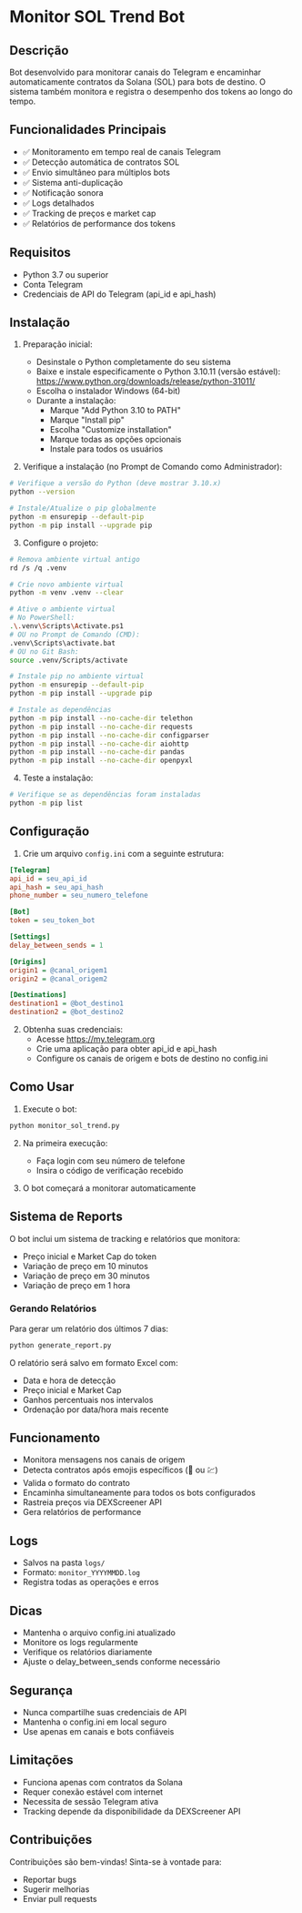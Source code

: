 # Monitor SOL Trend Bot

## Descrição

Bot desenvolvido para monitorar canais do Telegram e encaminhar automaticamente contratos da Solana (SOL) para bots de destino. O sistema também monitora e registra o desempenho dos tokens ao longo do tempo.

## Funcionalidades Principais

- ✅ Monitoramento em tempo real de canais Telegram
- ✅ Detecção automática de contratos SOL
- ✅ Envio simultâneo para múltiplos bots
- ✅ Sistema anti-duplicação
- ✅ Notificação sonora
- ✅ Logs detalhados
- ✅ Tracking de preços e market cap
- ✅ Relatórios de performance dos tokens

## Requisitos

- Python 3.7 ou superior
- Conta Telegram
- Credenciais de API do Telegram (api_id e api_hash)

## Instalação

1. Preparação inicial:
   - Desinstale o Python completamente do seu sistema
   - Baixe e instale especificamente o Python 3.10.11 (versão estável): 
     https://www.python.org/downloads/release/python-31011/
   - Escolha o instalador Windows (64-bit)
   - Durante a instalação:
     - Marque "Add Python 3.10 to PATH"
     - Marque "Install pip"
     - Escolha "Customize installation"
     - Marque todas as opções opcionais
     - Instale para todos os usuários

2. Verifique a instalação (no Prompt de Comando como Administrador):
```bash
# Verifique a versão do Python (deve mostrar 3.10.x)
python --version

# Instale/Atualize o pip globalmente
python -m ensurepip --default-pip
python -m pip install --upgrade pip
```

3. Configure o projeto:
```bash
# Remova ambiente virtual antigo
rd /s /q .venv

# Crie novo ambiente virtual
python -m venv .venv --clear

# Ative o ambiente virtual
# No PowerShell:
.\.venv\Scripts\Activate.ps1
# OU no Prompt de Comando (CMD):
.venv\Scripts\activate.bat
# OU no Git Bash:
source .venv/Scripts/activate

# Instale pip no ambiente virtual
python -m ensurepip --default-pip
python -m pip install --upgrade pip

# Instale as dependências
python -m pip install --no-cache-dir telethon
python -m pip install --no-cache-dir requests
python -m pip install --no-cache-dir configparser
python -m pip install --no-cache-dir aiohttp
python -m pip install --no-cache-dir pandas
python -m pip install --no-cache-dir openpyxl
```

4. Teste a instalação:
```bash
# Verifique se as dependências foram instaladas
python -m pip list
```

## Configuração

1. Crie um arquivo `config.ini` com a seguinte estrutura:
```ini
[Telegram]
api_id = seu_api_id
api_hash = seu_api_hash
phone_number = seu_numero_telefone

[Bot]
token = seu_token_bot

[Settings]
delay_between_sends = 1

[Origins]
origin1 = @canal_origem1
origin2 = @canal_origem2

[Destinations]
destination1 = @bot_destino1
destination2 = @bot_destino2
```

2. Obtenha suas credenciais:
   - Acesse https://my.telegram.org
   - Crie uma aplicação para obter api_id e api_hash
   - Configure os canais de origem e bots de destino no config.ini

## Como Usar

1. Execute o bot:
```bash
python monitor_sol_trend.py
```

2. Na primeira execução:
   - Faça login com seu número de telefone
   - Insira o código de verificação recebido

3. O bot começará a monitorar automaticamente

## Sistema de Reports

O bot inclui um sistema de tracking e relatórios que monitora:
- Preço inicial e Market Cap do token
- Variação de preço em 10 minutos
- Variação de preço em 30 minutos
- Variação de preço em 1 hora

### Gerando Relatórios

Para gerar um relatório dos últimos 7 dias:
```bash
python generate_report.py
```

O relatório será salvo em formato Excel com:
- Data e hora de detecção
- Preço inicial e Market Cap
- Ganhos percentuais nos intervalos
- Ordenação por data/hora mais recente

## Funcionamento

- Monitora mensagens nos canais de origem
- Detecta contratos após emojis específicos (💊 ou 💹)
- Valida o formato do contrato
- Encaminha simultaneamente para todos os bots configurados
- Rastreia preços via DEXScreener API
- Gera relatórios de performance

## Logs

- Salvos na pasta `logs/`
- Formato: `monitor_YYYYMMDD.log`
- Registra todas as operações e erros

## Dicas

- Mantenha o arquivo config.ini atualizado
- Monitore os logs regularmente
- Verifique os relatórios diariamente
- Ajuste o delay_between_sends conforme necessário

## Segurança

- Nunca compartilhe suas credenciais de API
- Mantenha o config.ini em local seguro
- Use apenas em canais e bots confiáveis

## Limitações

- Funciona apenas com contratos da Solana
- Requer conexão estável com internet
- Necessita de sessão Telegram ativa
- Tracking depende da disponibilidade da DEXScreener API

## Contribuições

Contribuições são bem-vindas! Sinta-se à vontade para:
- Reportar bugs
- Sugerir melhorias
- Enviar pull requests

